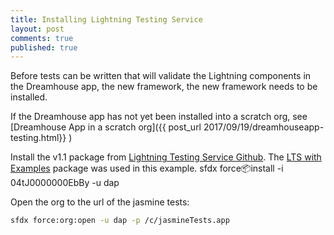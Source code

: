 ```yaml
---
title: Installing Lightning Testing Service
layout: post
comments: true
published: true
---
```


Before tests can be written that will validate the Lightning components in the Dreamhouse app, the new framework, the new framework needs to be installed.

If the Dreamhouse app has not yet been installed into a scratch org, see [Dreamhouse App in a scratch org]({{ post_url 2017/09/19/dreamhouseapp-testing.html}} )

Install the v1.1 package from [Lightning Testing Service Github](https://github.com/forcedotcom/LightningTestingService/releases).  The [LTS with Examples](https://test.salesforce.com/packaging/installPackage.apexp?p0=04tJ0000000EbBy) package was used in this example.
sfdx force:package:install -i 04tJ0000000EbBy  -u dap

Open the org to the url of the jasmine tests:

```bash
sfdx force:org:open -u dap -p /c/jasmineTests.app
```
